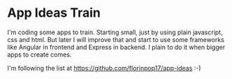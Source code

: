 # App Ideas Train

I'm coding some apps to train.
Starting small, just by using plain javascript, css and html.
But later I will improve that and start to use some frameworks like Angular in frontend and Express in backend. I plain to do it when bigger apps to create comes.

I'm following the list at https://github.com/florinpop17/app-ideas :-)
